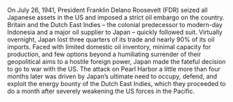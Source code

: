 
On July 26, 1941, President Franklin Delano Roosevelt (FDR) seized all Japanese assets in the US and imposed a strict oil embargo on the country. Britain and the Dutch East Indies – the colonial predecessor to modern-day Indonesia and a major oil supplier to Japan – quickly followed suit. Virtually overnight, Japan lost three quarters of its trade and nearly 90% of its oil imports. Faced with limited domestic oil inventory, minimal capacity for production, and few options beyond a humiliating surrender of their geopolitical aims to a hostile foreign power, Japan made the fateful decision to go to war with the US. The attack on Pearl Harbor a little more than four months later was driven by Japan’s ultimate need to occupy, defend, and exploit the energy bounty of the Dutch East Indies, which they proceeded to do a month after severely weakening the US forces in the Pacific.